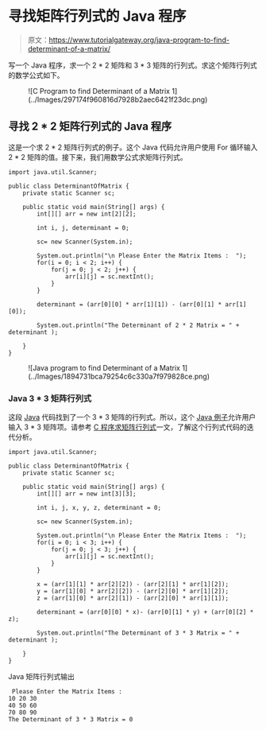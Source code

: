 # 寻找矩阵行列式的 Java 程序

> 原文：<https://www.tutorialgateway.org/java-program-to-find-determinant-of-a-matrix/>

写一个 Java 程序，求一个 2 * 2 矩阵和 3 * 3 矩阵的行列式。求这个矩阵行列式的数学公式如下。

<figure class="wp-block-image size-large">![C Program to find Determinant of a Matrix 1](../Images/297174f960816d7928b2aec6421f23dc.png)</figure>

## 寻找 2 * 2 矩阵行列式的 Java 程序

这是一个求 2 * 2 矩阵行列式的例子。这个 Java 代码允许用户使用 For 循环输入 2 * 2 矩阵的值。接下来，我们用数学公式求矩阵行列式。

```
import java.util.Scanner;

public class DeterminantOfMatrix {
	private static Scanner sc;

	public static void main(String[] args) {
		int[][] arr = new int[2][2];

		int i, j, determinant = 0;

		sc= new Scanner(System.in);

		System.out.println("\n Please Enter the Matrix Items :  ");
		for(i = 0; i < 2; i++) {
			for(j = 0; j < 2; j++) {
				arr[i][j] = sc.nextInt();
			}		
		}

		determinant = (arr[0][0] * arr[1][1]) - (arr[0][1] * arr[1][0]);

		System.out.println("The Determinant of 2 * 2 Matrix = " + determinant );

	}
}
```

<figure class="wp-block-image size-large">![Java program to find Determinant of a Matrix 1](../Images/1894731bca79254c6c330a7f979828ce.png)</figure>

### Java 3 * 3 矩阵行列式

这段 [Java](https://www.tutorialgateway.org/java-tutorial/) 代码找到了一个 3 * 3 矩阵的行列式。所以，这个 [Java 例子](https://www.tutorialgateway.org/learn-java-programs/)允许用户输入 3 * 3 矩阵项。请参考 [C 程序求矩阵行列式](https://www.tutorialgateway.org/c-program-to-find-determinant-of-a-matrix/)一文，了解这个行列式代码的迭代分析。

```
import java.util.Scanner;

public class DeterminantOfMatrix {
	private static Scanner sc;

	public static void main(String[] args) {
		int[][] arr = new int[3][3];

		int i, j, x, y, z, determinant = 0;

		sc= new Scanner(System.in);

		System.out.println("\n Please Enter the Matrix Items :  ");
		for(i = 0; i < 3; i++) {
			for(j = 0; j < 3; j++) {
				arr[i][j] = sc.nextInt();
			}		
		}

		x = (arr[1][1] * arr[2][2]) - (arr[2][1] * arr[1][2]);
		y = (arr[1][0] * arr[2][2]) - (arr[2][0] * arr[1][2]);
		z = (arr[1][0] * arr[2][1]) - (arr[2][0] * arr[1][1]);

		determinant = (arr[0][0] * x)- (arr[0][1] * y) + (arr[0][2] * z);

		System.out.println("The Determinant of 3 * 3 Matrix = " + determinant );

	}
}
```

Java 矩阵行列式输出

```
 Please Enter the Matrix Items :  
10 20 30
40 50 60
70 80 90
The Determinant of 3 * 3 Matrix = 0
```